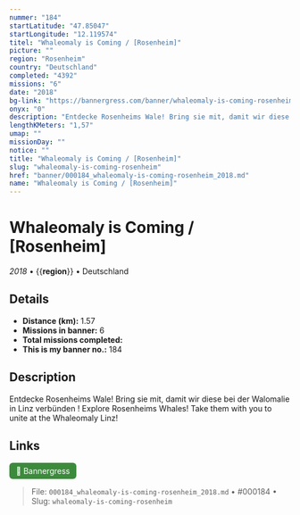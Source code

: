 ```yaml
---
nummer: "184"
startLatitude: "47.85047"
startLongitude: "12.119574"
titel: "Whaleomaly is Coming / [Rosenheim]"
picture: ""
region: "Rosenheim"
country: "Deutschland"
completed: "4392"
missions: "6"
date: "2018"
bg-link: "https://bannergress.com/banner/whaleomaly-is-coming-rosenheim-f13a"
onyx: "0"
description: "Entdecke Rosenheims Wale! Bring sie mit, damit wir diese bei der Walomalie in Linz verbünden !\nExplore Rosenheims Whales! Take them with you to unite at the Whaleomaly Linz!"
lengthKMeters: "1,57"
umap: ""
missionDay: ""
notice: ""
title: "Whaleomaly is Coming / [Rosenheim]"
slug: "whaleomaly-is-coming-rosenheim"
href: "banner/000184_whaleomaly-is-coming-rosenheim_2018.md"
name: "Whaleomaly is Coming / [Rosenheim]"
---
```

# Whaleomaly is Coming / [Rosenheim]

*2018* • {{__region__}} • Deutschland





## Details
- **Distance (km):** 1.57
- **Missions in banner:** 6
- **Total missions completed:** 
- **This is my banner no.:** 184



## Description
Entdecke Rosenheims Wale! Bring sie mit, damit wir diese bei der Walomalie in Linz verbünden !
Explore Rosenheims Whales! Take them with you to unite at the Whaleomaly Linz!



## Links
<a href="https://bannergress.com/banner/whaleomaly-is-coming-rosenheim-f13a" target="_blank" style="display:inline-block;margin-right:8px;padding:6px 12px;background:#3c8b3c;color:#fff;text-decoration:none;border-radius:6px;">🔗 Bannergress</a>



> File: `000184_whaleomaly-is-coming-rosenheim_2018.md` • #000184 • Slug: `whaleomaly-is-coming-rosenheim`
